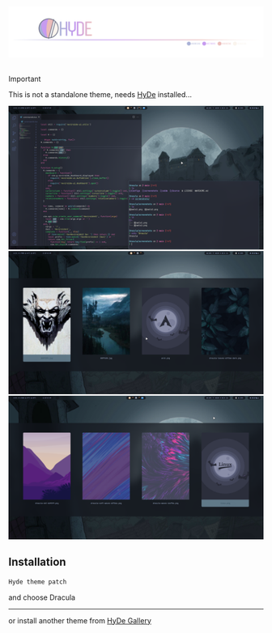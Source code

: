 <div align = center><img src="https://raw.githubusercontent.com/prasanthrangan/hyprdots/main/Source/assets/hyde_banner.png"><br><br></div>

> [!IMPORTANT]
> This is not a standalone theme, needs [HyDe](https://github.com/prasanthrangan/hyprdots) installed...

![t1](./screenshots/240504_10h47m00s_screenshot.png)
![t2](./screenshots/wals1.png)
![t3](./screenshots/wals2.png)

## Installation

```sh
Hyde theme patch
```
and choose Dracula

---

or install another theme from [HyDe Gallery](https://github.com/kRHYME7/hyde-gallery)
